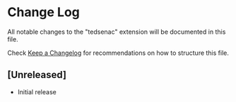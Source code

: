 # Change Log

All notable changes to the "tedsenac" extension will be documented in this file.

Check [Keep a Changelog](http://keepachangelog.com/) for recommendations on how to structure this file.

## [Unreleased]

- Initial release
